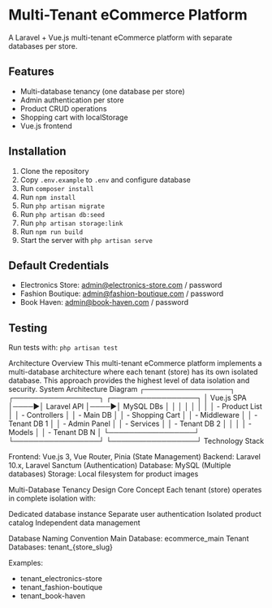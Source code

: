 # Multi-Tenant eCommerce Platform

A Laravel + Vue.js multi-tenant eCommerce platform with separate databases per store.

## Features
- Multi-database tenancy (one database per store)
- Admin authentication per store
- Product CRUD operations
- Shopping cart with localStorage
- Vue.js frontend

## Installation

1. Clone the repository
2. Copy `.env.example` to `.env` and configure database
3. Run `composer install`
4. Run `npm install`
5. Run `php artisan migrate`
6. Run `php artisan db:seed`
7. Run `php artisan storage:link`
8. Run `npm run build`
9. Start the server with `php artisan serve`

## Default Credentials

- Electronics Store: admin@electronics-store.com / password
- Fashion Boutique: admin@fashion-boutique.com / password
- Book Haven: admin@book-haven.com / password

## Testing

Run tests with: `php artisan test`

Architecture Overview
This multi-tenant eCommerce platform implements a multi-database architecture where each tenant (store) has its own isolated database. This approach provides the highest level of data isolation and security.
System Architecture Diagram
┌─────────────────┐     ┌─────────────────┐     ┌─────────────────┐
│   Vue.js SPA    │────▶│  Laravel API    │────▶│   MySQL DBs     │
│                 │     │                 │     │                 │
│ - Product List  │     │ - Controllers   │     │ - Main DB       │
│ - Shopping Cart │     │ - Middleware    │     │ - Tenant DB 1   │
│ - Admin Panel   │     │ - Services      │     │ - Tenant DB 2   │
│                 │     │ - Models        │     │ - Tenant DB N   │
└─────────────────┘     └─────────────────┘     └─────────────────┘
Technology Stack

Frontend: Vue.js 3, Vue Router, Pinia (State Management)
Backend: Laravel 10.x, Laravel Sanctum (Authentication)
Database: MySQL (Multiple databases)
Storage: Local filesystem for product images

Multi-Database Tenancy Design
Core Concept
Each tenant (store) operates in complete isolation with:

Dedicated database instance
Separate user authentication
Isolated product catalog
Independent data management

Database Naming Convention
Main Database: ecommerce_main
Tenant Databases: tenant_{store_slug}

Examples:
- tenant_electronics-store
- tenant_fashion-boutique
- tenant_book-haven